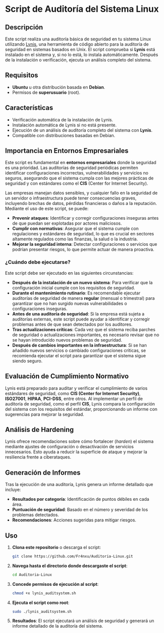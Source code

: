 # Script de Auditoría del Sistema Linux

## Descripción

Este script realiza una auditoría básica de seguridad en tu sistema Linux utilizando [Lynis](https://github.com/CISOfy/lynis), una herramienta de código abierto para la auditoría de seguridad en sistemas basados en Unix. El script comprueba si **Lynis** está instalado en el sistema y, si no lo está, lo instala automáticamente. Después de la instalación o verificación, ejecuta un análisis completo del sistema.

## Requisitos

- **Ubuntu** u otra distribución basada en **Debian**.
- Permisos de **superusuario** (root).

## Características

- Verificación automática de la instalación de Lynis.
- Instalación automática de Lynis si no está presente.
- Ejecución de un análisis de auditoría completo del sistema con **Lynis**.
- Compatible con distribuciones basadas en Debian.

## Importancia en Entornos Empresariales

Este script es fundamental en **entornos empresariales** donde la seguridad es una prioridad. Las auditorías de seguridad periódicas permiten identificar configuraciones incorrectas, vulnerabilidades y servicios no seguros, asegurando que el sistema cumpla con las mejores prácticas de seguridad y con estándares como el **CIS** (Center for Internet Security).

Las empresas manejan datos sensibles, y cualquier fallo en la seguridad de un servidor o infraestructura puede tener consecuencias graves, incluyendo brechas de datos, pérdidas financieras o daños a la reputación. Mediante el uso de este script, se puede:

- **Prevenir ataques**: Identificar y corregir configuraciones inseguras antes de que puedan ser explotadas por actores maliciosos.
- **Cumplir con normativas**: Asegurar que el sistema cumple con regulaciones y estándares de seguridad, lo que es crucial en sectores altamente regulados como las finanzas, la salud o la industria.
- **Mejorar la seguridad interna**: Detectar configuraciones o servicios que podrían presentar riesgos, lo que permite actuar de manera proactiva.

### ¿Cuándo debe ejecutarse?

Este script debe ser ejecutado en las siguientes circunstancias:

- **Después de la instalación de un nuevo sistema**: Para verificar que la configuración inicial cumple con los requisitos de seguridad.
- **Durante el mantenimiento rutinario**: Es recomendable ejecutar auditorías de seguridad de manera **regular** (mensual o trimestral) para garantizar que no han surgido nuevas vulnerabilidades o configuraciones inseguras.
- **Antes de una auditoría de seguridad**: Si la empresa está sujeta a auditorías externas, este script puede ayudar a identificar y corregir problemas antes de que sean detectados por los auditores.
- **Tras actualizaciones críticas**: Cada vez que el sistema reciba parches de seguridad o actualizaciones importantes, es necesario revisar que no se hayan introducido nuevos problemas de seguridad.
- **Después de cambios importantes en la infraestructura**: Si se han añadido nuevos servicios o cambiado configuraciones críticas, se recomienda ejecutar el script para garantizar que el sistema sigue siendo seguro.

## Evaluación de Cumplimiento Normativo

Lynis está preparado para auditar y verificar el cumplimiento de varios estándares de seguridad, como **CIS (Center for Internet Security)**, **ISO27001**, **HIPAA**, **PCI-DSS**, entre otros. Al implementar un perfil de auditoría de seguridad, como el perfil **CIS**, Lynis compara la configuración del sistema con los requisitos del estándar, proporcionando un informe con sugerencias para mejorar la seguridad.

## Análisis de Hardening

Lynis ofrece recomendaciones sobre cómo fortalecer (_harden_) el sistema mediante ajustes de configuración o desactivación de servicios innecesarios. Esto ayuda a reducir la superficie de ataque y mejorar la resiliencia frente a ciberataques.

## Generación de Informes

Tras la ejecución de una auditoría, Lynis genera un informe detallado que incluye:

- **Resultados por categoría**: Identificación de puntos débiles en cada área.
- **Puntuación de seguridad**: Basado en el número y severidad de los problemas detectados.
- **Recomendaciones**: Acciones sugeridas para mitigar riesgos.


## Uso

1. **Clona este repositorio** o descarga el script:

    ```bash
    git clone https://github.com/Fr4nxu/Auditoria-Linux.git
    ```

2. **Navega hasta el directorio donde descargaste el script**:

    ```bash
    cd Auditoria-Linux
    ```

3. **Concede permisos de ejecución al script**:

    ```bash
    chmod +x lynis_auditsystem.sh
    ```

4. **Ejecuta el script como root**:

    ```bash
    sudo ./lynis_auditsystem.sh
    ```

5. **Resultados**: El script ejecutará un análisis de seguridad y generará un informe detallado de la auditoría del sistema.


